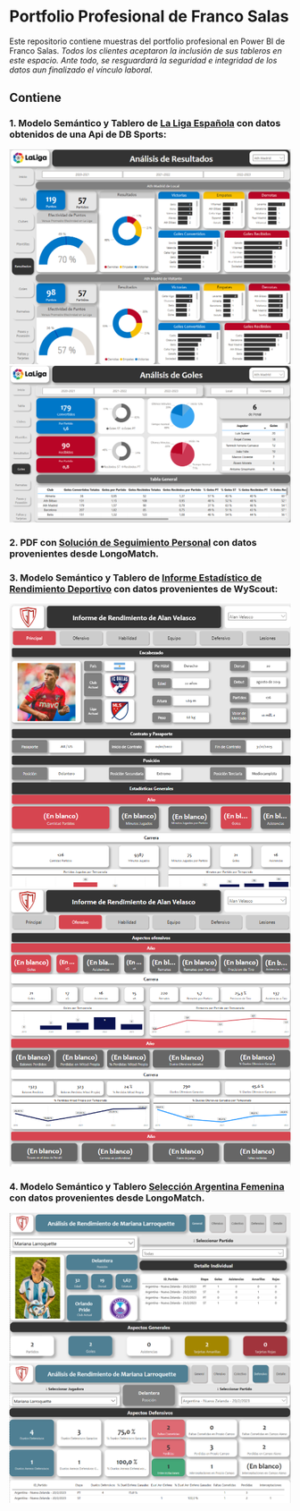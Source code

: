 # Portfolio Profesional de Franco Salas 
Este repositorio contiene muestras del portfolio profesional en Power BI de Franco Salas.
*Todos los clientes aceptaron la inclusión de sus tableros en este espacio.*
*Ante todo, se resguardará la seguridad e integridad de los datos aun finalizado el vínculo laboral.*

## Contiene 
### 1. Modelo Semántico y Tablero de [La Liga Española](https://app.powerbi.com/view?r=eyJrIjoiYWNkZGU4MDEtNTU5Yi00OWFlLTkyODAtMzJkN2M3YmY0OTU4IiwidCI6Ijg1MjI2NjJhLTVkYTctNGE1Zi05ZDM0LWFmNzAzNTM3NzIyZCIsImMiOjR9) con datos obtenidos de una Api de DB Sports:
![alt text](3.png)
![alt text](4.png)
### 2. PDF con [Solución de Seguimiento Personal](https://github.com/fransalasdat/portfolio/blob/main/2_Solucion_GiocaMeglio_TSP/2.%20Solucion%20GiocaMeglio%20TSP.pdf) con datos provenientes desde LongoMatch.
### 3. Modelo Semántico y Tablero de [Informe Estadístico de Rendimiento Deportivo](https://app.powerbi.com/view?r=eyJrIjoiZjU2ZGE4NzUtMDVlNi00ZGI4LTlmNGEtMmYwNDFhODNiZDc4IiwidCI6Ijg1MjI2NjJhLTVkYTctNGE1Zi05ZDM0LWFmNzAzNTM3NzIyZCIsImMiOjR9) con datos provenientes de WyScout:
![alt text](7.png)
![alt text](8.png)
### 4. Modelo Semántico y Tablero [Selección Argentina Femenina](https://app.powerbi.com/view?r=eyJrIjoiMGZmNjcyNjItOGE4NS00ZWZiLTg5MzItNzQyM2JiOWEwZGNiIiwidCI6Ijg1MjI2NjJhLTVkYTctNGE1Zi05ZDM0LWFmNzAzNTM3NzIyZCIsImMiOjR9) con datos provenientes desde LongoMatch.
![alt text](5.png)
![alt text](6.png)
